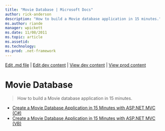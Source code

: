 ```yaml
---
title: "Movie Database | Microsoft Docs"
author: rick-anderson
description: "How to build a Movie database application in 15 minutes."
ms.author: riande
manager: wpickett
ms.date: 11/08/2011
ms.topic: article
ms.assetid: 
ms.technology: 
ms.prod: .net-framework
---
```

[Edit .md file](C:\Projects\msc\dev\Msc.Www\Web.ASP\App_Data\github\mvc\overview\older-versions-1\index.md) | [Edit dev content](http://www.aspdev.net/umbraco#/content/content/edit/35645) | [View dev content](http://docs.aspdev.net/tutorials/mvc/overview/older-versions-1/movie-database/index.html) | [View prod content](http://www.asp.net/mvc/overview/older-versions-1/movie-database)

Movie Database
====================
> How to build a Movie database application in 15 minutes.


- [Create a Movie Database Application in 15 Minutes with ASP.NET MVC (C#)](create-a-movie-database-application-in-15-minutes-with-asp-net-mvc-cs.md)
- [Create a Movie Database Application in 15 Minutes with ASP.NET MVC (VB)](create-a-movie-database-application-in-15-minutes-with-asp-net-mvc-vb.md)